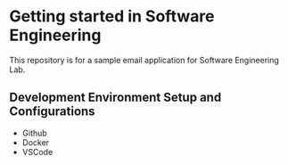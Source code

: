 <H1>Getting started in Software Engineering</h1>

<p>This repository is for a sample email application for Software Engineering Lab.</p>

<h2>Development Environment Setup and Configurations</h2>

<ul>
<li>Github</li>
<li>Docker</li>
<li>VSCode</li>
</ul>

